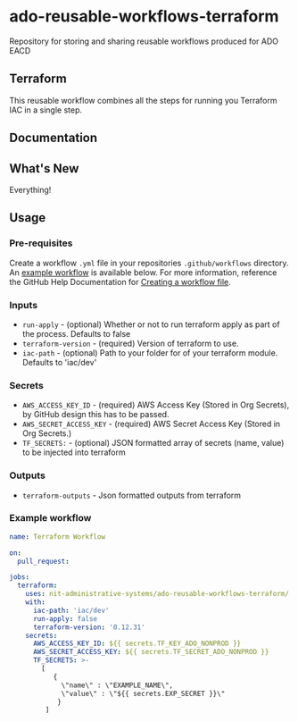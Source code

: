 # ado-reusable-workflows-terraform
Repository for storing and sharing reusable workflows produced for ADO EACD



## Terraform
This reusable workflow combines all the steps for running you Terraform IAC in a single step.

## Documentation


## What's New
  Everything!

## Usage

### Pre-requisites
Create a workflow `.yml` file in your repositories `.github/workflows` directory. An [example workflow](#example-workflow) is available below. For more information, reference the GitHub Help Documentation for [Creating a workflow file](https://help.github.com/en/articles/configuring-a-workflow#creating-a-workflow-file).


### Inputs

* `run-apply` - (optional) Whether or not to run terraform apply as part of the process. Defaults to false
* `terraform-version` - (required) Version of terraform to use. 
* `iac-path` - (optional) Path to your folder for of your terraform module. Defaults to 'iac/dev'

### Secrets

* `AWS_ACCESS_KEY_ID` - (required) AWS Access Key (Stored in Org Secrets), by GitHub design this has to be passed.  
* `AWS_SECRET_ACCESS_KEY` - (required) AWS Secret Access Key (Stored in Org Secrets.)
* `TF_SECRETS:` -  (optional) JSON formatted array of secrets (name, value) to be injected into terraform

### Outputs

* `terraform-outputs` - Json formatted outputs from terraform

### Example workflow

```yaml
name: Terraform Workflow

on: 
  pull_request:

jobs:      
  terraform:
    uses: nit-administrative-systems/ado-reusable-workflows-terraform/.github/workflows/terraform-reusable.yml@main
    with:
      iac-path: 'iac/dev'
      run-apply: false
      terraform-version: '0.12.31'
    secrets:
      AWS_ACCESS_KEY_ID: ${{ secrets.TF_KEY_ADO_NONPROD }}
      AWS_SECRET_ACCESS_KEY: ${{ secrets.TF_SECRET_ADO_NONPROD }}
      TF_SECRETS: >-
        [
           { 
             \"name\" : \"EXAMPLE_NAME\",
             \"value\" : \"${{ secrets.EXP_SECRET }}\"
            }
         ]
      
```
